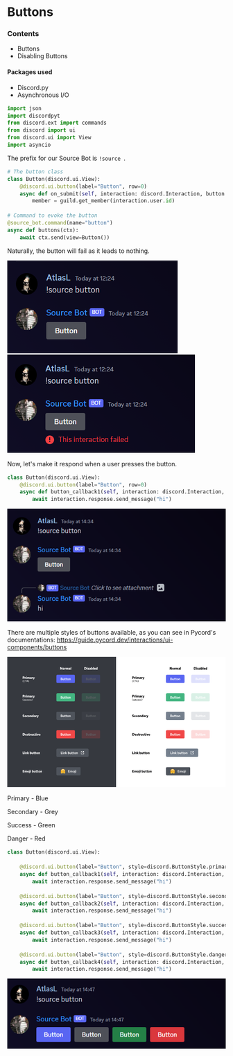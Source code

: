 # Buttons

### Contents
- Buttons
- Disabling Buttons

#### Packages used
- Discord.py
- Asynchronous I/O

```python
import json
import discordpyt
from discord.ext import commands 
from discord import ui 
from discord.ui import View
import asyncio
```
The prefix for our Source Bot is `!source `.

```python
# The button class
class Button(discord.ui.View):
    @discord.ui.button(label="Button", row=0)
    async def on_submit(self, interaction: discord.Interaction, button: discord.ui.Button):
        member = guild.get_member(interaction.user.id)

# Command to evoke the button
@source_bot.command(name="button")
async def buttons(ctx):
    await ctx.send(view=Button())
```
Naturally, the button will fail as it leads to nothing. 

<img src="/Images/button1.png">
<img src="/Images/failed.png">

Now, let's make it respond when a user presses the button. 
```python
class Button(discord.ui.View):
    @discord.ui.button(label="Button", row=0)
    async def button_callback1(self, interaction: discord.Interaction, button: discord.ui.Button):
        await interaction.response.send_message("hi")
```
<img src="/Images/response.png">

There are multiple styles of buttons available, as you can see in Pycord's documentations: https://guide.pycord.dev/interactions/ui-components/buttons

<img src="/Images/pycord.png">

Primary - Blue 

Secondary - Grey

Success - Green 

Danger - Red


```python
class Button(discord.ui.View):

    @discord.ui.button(label="Button", style=discord.ButtonStyle.primary, row=0)
    async def button_callback1(self, interaction: discord.Interaction, button: discord.ui.Button):
        await interaction.response.send_message("hi")

    @discord.ui.button(label="Button", style=discord.ButtonStyle.secondary, row=0)
    async def button_callback2(self, interaction: discord.Interaction, button: discord.ui.Button):
        await interaction.response.send_message("hi")

    @discord.ui.button(label="Button", style=discord.ButtonStyle.success, row=0)
    async def button_callback3(self, interaction: discord.Interaction, button: discord.ui.Button):
        await interaction.response.send_message("hi")

    @discord.ui.button(label="Button", style=discord.ButtonStyle.danger, row=0)
    async def button_callback4(self, interaction: discord.Interaction, button: discord.ui.Button):
        await interaction.response.send_message("hi")
```

<img src="/Images/four.png">
